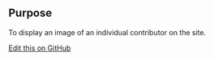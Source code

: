 ## Purpose
To display an image of an individual contributor on the site.

[Edit this on GitHub](https://github.com/wellcometrust/wellcomecollection.org/edit/master/common/views/components/Avatar/README.md)
